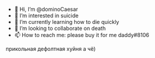 - 👋 Hi, I’m @dominoCaesar
- 👀 I’m interested in suicide
- 🌱 I’m currently learning how to die quickly
- 💞️ I’m looking to collaborate on death
- 📫 How to reach me: please buy it for me daddy#8106

прикольная дефолтная хуйня а чё)
